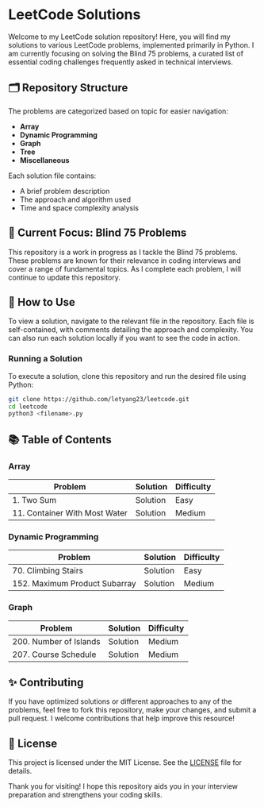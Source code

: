# LeetCode Solutions

Welcome to my LeetCode solution repository! Here, you will find my solutions to various LeetCode problems, implemented primarily in Python. I am currently focusing on solving the Blind 75 problems, a curated list of essential coding challenges frequently asked in technical interviews.

## 🗂 Repository Structure

The problems are categorized based on topic for easier navigation:

- **Array**
- **Dynamic Programming**
- **Graph**
- **Tree**
- **Miscellaneous**

Each solution file contains:

- A brief problem description
- The approach and algorithm used
- Time and space complexity analysis

## 📜 Current Focus: Blind 75 Problems

This repository is a work in progress as I tackle the Blind 75 problems. These problems are known for their relevance in coding interviews and cover a range of fundamental topics. As I complete each problem, I will continue to update this repository.

## 🚀 How to Use

To view a solution, navigate to the relevant file in the repository. Each file is self-contained, with comments detailing the approach and complexity. You can also run each solution locally if you want to see the code in action.

### Running a Solution

To execute a solution, clone this repository and run the desired file using Python:

```bash
git clone https://github.com/letyang23/leetcode.git
cd leetcode
python3 <filename>.py
```

## 📚 Table of Contents

### Array

| Problem                       | Solution | Difficulty |
| ----------------------------- | -------- | ---------- |
| 1. Two Sum                    | Solution | Easy       |
| 11. Container With Most Water | Solution | Medium     |

### Dynamic Programming

| Problem                       | Solution | Difficulty |
| ----------------------------- | -------- | ---------- |
| 70. Climbing Stairs           | Solution | Easy       |
| 152. Maximum Product Subarray | Solution | Medium     |

### Graph

| Problem                | Solution | Difficulty |
| ---------------------- | -------- | ---------- |
| 200. Number of Islands | Solution | Medium     |
| 207. Course Schedule   | Solution | Medium     |

## ✨ Contributing

If you have optimized solutions or different approaches to any of the problems, feel free to fork this repository, make your changes, and submit a pull request. I welcome contributions that help improve this resource!

## 📝 License

This project is licensed under the MIT License. See the [LICENSE](./LICENSE) file for details.

Thank you for visiting! I hope this repository aids you in your interview preparation and strengthens your coding skills.
